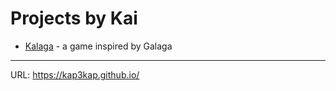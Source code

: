 
# Projects by Kai

- [Kalaga](https://kap3kap.github.io/kalaga/) - a game inspired by Galaga

---
URL: https://kap3kap.github.io/


